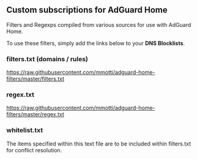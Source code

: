 ## Custom subscriptions for AdGuard Home
Filters and Regexps compiled from various sources for use with AdGuard 
Home.

To use these filters, simply add the links below to your **DNS 
Blocklists**.

### filters.txt (domains / rules)
https://raw.githubusercontent.com/mmotti/adguard-home-filters/master/filters.txt

### regex.txt
https://raw.githubusercontent.com/mmotti/adguard-home-filters/master/regex.txt

### whitelist.txt
The items specified within this text file are to be included within filters.txt for conflict resolution.
